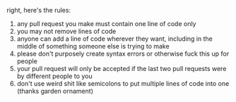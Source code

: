 right, here's the rules:

1. any pull request you make must contain one line of code only
2. you may not remove lines of code
3. anyone can add a line of code wherever they want, including in the middle of something someone else is trying to make
4. please don't purposely create syntax errors or otherwise fuck this up for people
5. your pull request will only be accepted if the last two pull requests were by different people to you
6. don't use weird shit like semicolons to put multiple lines of code into one (thanks garden ornament)
